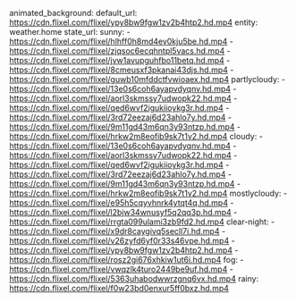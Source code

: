 animated_background:
  default_url: https://cdn.flixel.com/flixel/ypy8bw9fgw1zv2b4htp2.hd.mp4
  entity: weather.home
  state_url:
    sunny:
      - https://cdn.flixel.com/flixel/hlhff0h8md4ev0kju5be.hd.mp4
      - https://cdn.flixel.com/flixel/zjqsoc6ecqhntpl5vacs.hd.mp4
      - https://cdn.flixel.com/flixel/jvw1avupguhfbo11betq.hd.mp4
      - https://cdn.flixel.com/flixel/8cmeusxf3pkanai43djs.hd.mp4
      - https://cdn.flixel.com/flixel/guwb10mfddctfvwioaex.hd.mp4
    partlycloudy:
      - https://cdn.flixel.com/flixel/13e0s6coh6ayapvdyqnv.hd.mp4
      - https://cdn.flixel.com/flixel/aorl3skmssy7udwopk22.hd.mp4
      - https://cdn.flixel.com/flixel/qed6wvf2igukiioykg3r.hd.mp4
      - https://cdn.flixel.com/flixel/3rd72eezaj6d23ahlo7y.hd.mp4
      - https://cdn.flixel.com/flixel/9m11gd43m6qn3y93ntzp.hd.mp4
      - https://cdn.flixel.com/flixel/hrkw2m8eofib9sk7t1v2.hd.mp4
    cloudy:
      - https://cdn.flixel.com/flixel/13e0s6coh6ayapvdyqnv.hd.mp4
      - https://cdn.flixel.com/flixel/aorl3skmssy7udwopk22.hd.mp4
      - https://cdn.flixel.com/flixel/qed6wvf2igukiioykg3r.hd.mp4
      - https://cdn.flixel.com/flixel/3rd72eezaj6d23ahlo7y.hd.mp4
      - https://cdn.flixel.com/flixel/9m11gd43m6qn3y93ntzp.hd.mp4
      - https://cdn.flixel.com/flixel/hrkw2m8eofib9sk7t1v2.hd.mp4
    mostlycloudy:
      - https://cdn.flixel.com/flixel/e95h5cqyvhnrk4ytqt4q.hd.mp4
      - https://cdn.flixel.com/flixel/l2bjw34wnusyf5q2qq3p.hd.mp4
      - https://cdn.flixel.com/flixel/rrgta099ulami3zb9fd2.hd.mp4
    clear-night:
      - https://cdn.flixel.com/flixel/x9dr8caygivq5secll7i.hd.mp4
      - https://cdn.flixel.com/flixel/v26zyfd6yf0r33s46vpe.hd.mp4
      - https://cdn.flixel.com/flixel/ypy8bw9fgw1zv2b4htp2.hd.mp4
      - https://cdn.flixel.com/flixel/rosz2gi676xhkiw1ut6i.hd.mp4
    fog:
      - https://cdn.flixel.com/flixel/vwqzlk4turo2449be9uf.hd.mp4
      - https://cdn.flixel.com/flixel/5363uhabodwwrzgnq6vx.hd.mp4
    rainy: https://cdn.flixel.com/flixel/f0w23bd0enxur5ff0bxz.hd.mp4
